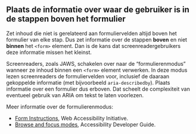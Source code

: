 ## Plaats de informatie over waar de gebruiker is in de stappen boven het formulier

Zet inhoud die niet is gerelateerd aan formuliervelden altijd boven het formulier van elke stap. Dus zet informatie over de stappen **boven** en niet **binnen** het `<form>` element. Dan is de kans dat screenreadergebruikers deze informatie missen het kleinst.

Screenreaders, zoals JAWS, schakelen over naar de “formulierenmodus” wanneer ze inhoud binnen een `<form>` element verwerken. In deze modus lezen screenreaders de formuliervelden voor, inclusief de daaraan gekoppelde informatie (met bijvoorbeeld `aria-describedby`). Plaats informatie over een formulier dus erboven. Dat scheelt de complexiteit van eventueel gebruik van ARIA om tekst te laten voorlezen.

Meer informatie over de formulierenmodus:

- [Form Instructions](https://www.w3.org/WAI/tutorials/forms/instructions/), Web Accessibility Initiative.
- [Browse and focus modes](https://www.accessibility-developer-guide.com/knowledge/screen-readers/desktop/browse-focus-modes), Accessibility Developer Guide.
